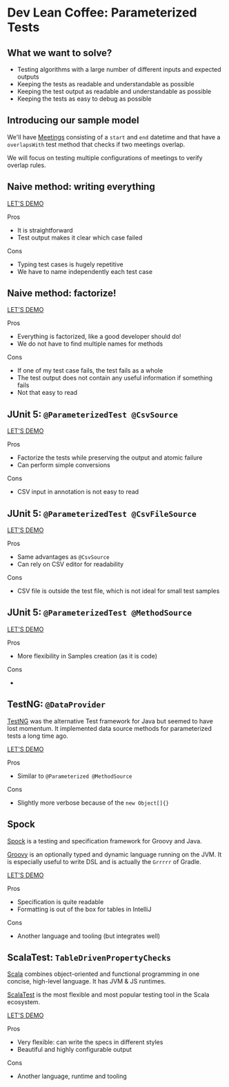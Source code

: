Dev Lean Coffee: Parameterized Tests
====================================

What we want to solve?
----------------------

* Testing algorithms with a large number of different inputs and expected outputs
* Keeping the tests as readable and understandable as possible
* Keeping the test output as readable and understandable as possible
* Keeping the tests as easy to debug as possible

Introducing our sample model
----------------------------

We'll have [Meetings](src/main/java/se/kry/dev/leancoffee/ptests/domain/Meeting.java) consisting of a `start` and `end`
datetime and that have a `overlapsWith` test method that checks if two meetings overlap.

We will focus on testing multiple configurations of meetings to verify overlap rules.

Naive method: writing everything
--------------------------------

[LET'S DEMO](src/test/java/se/kry/dev/leancoffee/ptests/domain/MeetingOverlap1Test.java)

Pros

* It is straightforward
* Test output makes it clear which case failed

Cons

* Typing test cases is hugely repetitive
* We have to name independently each test case

Naive method: factorize!
------------------------

[LET'S DEMO](src/test/java/se/kry/dev/leancoffee/ptests/domain/MeetingOverlap2Test.java)

Pros

* Everything is factorized, like a good developer should do!
* We do not have to find multiple names for methods

Cons

* If one of my test case fails, the test fails as a whole
* The test output does not contain any useful information if something fails
* Not that easy to read

JUnit 5: `@ParameterizedTest @CsvSource`
----------------------------------------

[LET'S DEMO](src/test/java/se/kry/dev/leancoffee/ptests/domain/MeetingOverlap3Test.java)

Pros

* Factorize the tests while preserving the output and atomic failure
* Can perform simple conversions

Cons

* CSV input in annotation is not easy to read

JUnit 5: `@ParameterizedTest @CsvFileSource`
--------------------------------------------

[LET'S DEMO](src/test/java/se/kry/dev/leancoffee/ptests/domain/MeetingOverlap4Test.java)

Pros

* Same advantages as `@CsvSource`
* Can rely on CSV editor for readability

Cons

* CSV file is outside the test file, which is not ideal for small test samples

JUnit 5: `@ParameterizedTest @MethodSource`
-------------------------------------------

[LET'S DEMO](src/test/java/se/kry/dev/leancoffee/ptests/domain/MeetingOverlap5Test.java)

Pros

* More flexibility in Samples creation (as it is code)

Cons

*

TestNG: `@DataProvider`
-----------------------

[TestNG](https://testng.org/doc/index.html) was the alternative Test framework for Java but seemed to have lost
momentum. It implemented data source methods for parameterized tests a long time ago.

[LET'S DEMO](src/test/java/se/kry/dev/leancoffee/ptests/domain/MeetingOverlapNGTest.java)

Pros

* Similar to `@Parameterized @MethodSource`

Cons

* Slightly more verbose because of the `new Object[]{}`

Spock
-----

[Spock](https://spockframework.org/) is a testing and specification framework for Groovy and Java.

[Groovy](https://groovy-lang.org/) is an optionally typed and dynamic language running on the JVM. It is especially
useful to write DSL and is actually the `Grrrrr` of Gradle.

[LET'S DEMO](src/test/groovy/se/kry/dev/leancoffee/ptests/domain/MeetingSpockTest.groovy)

Pros

* Specification is quite readable
* Formatting is out of the box for tables in IntelliJ

Cons

* Another language and tooling (but integrates well)

ScalaTest: `TableDrivenPropertyChecks`
--------------------------------------

[Scala](https://www.scala-lang.org/) combines object-oriented and functional programming in one concise, high-level
language. It has JVM & JS runtimes.

[ScalaTest](https://www.scalatest.org/) is the most flexible and most popular testing tool in the Scala ecosystem.

[LET'S DEMO](src/test/scala/se/kry/dev/leancoffee/ptests/domain/MeetingScalaTest.scala)

Pros

* Very flexible: can write the specs in different styles
* Beautiful and highly configurable output

Cons

* Another language, runtime and tooling